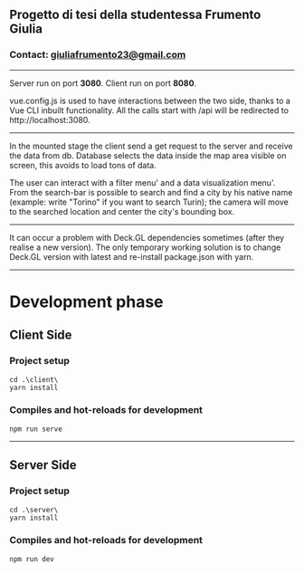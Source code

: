 ## Progetto di tesi della studentessa Frumento Giulia
### Contact: giuliafrumento23@gmail.com

---

Server run on port **3080**.
Client run on port **8080**.

vue.config.js is used to have interactions between the two side, 
thanks to a Vue CLI inbuilt functionality. All the calls 
start with /api will be redirected to http://localhost:3080.

---

In the mounted stage the client send a get request to the server and receive 
the data from db. Database selects the data inside the map area visible on screen, 
this avoids to load tons of data.

The user can interact with a filter menu' and a data visualization menu'.
From the search-bar is possible to search and find a city by his native name 
(example: write "Torino" if you want to search Turin); the camera will move to 
the searched location and center the city's bounding box.

---

It can occur a problem with Deck.GL dependencies sometimes (after they realise a new version). 
The only temporary working solution is to change Deck.GL version with latest and re-install package.json with yarn.

---

# Development phase

## Client Side
### Project setup
```
cd .\client\
yarn install
```

### Compiles and hot-reloads for development
```
npm run serve
```
---
## Server Side
### Project setup
```
cd .\server\
yarn install
```

### Compiles and hot-reloads for development
```
npm run dev
```
